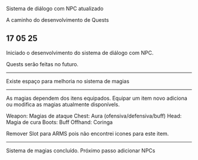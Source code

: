 Sistema de diálogo com NPC atualizado

A caminho do desenvolvimento de Quests

17 05 25
----
Iniciado o desenvolvimento do sistema de diálogo com NPC.

Quests serão feitas no futuro.

----

Existe espaço para melhoria no sistema de magias

--------

As magias dependem dos itens equipados. Equipar um item novo adiciona ou modifica as magias atualmente disponívels.

Weapon: Magias de ataque
Chest: Aura (ofensiva/defensiva/buff)
Head: Magia de cura
Boots: Buff
Offhand: Coringa

Remover Slot para ARMS pois não encontrei icones para este item.

--------
Sistema de magias concluído. Próximo passo adicionar NPCs
